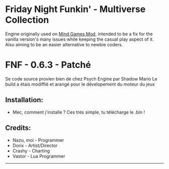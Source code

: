 # Friday Night Funkin' - Multiverse Collection
Engine originally used on [Mind Games Mod](https://gamebanana.com/mods/301107), intended to be a fix for the vanilla version's many issues while keeping the casual play aspect of it. Also aiming to be an easier alternative to newbie coders.

# FNF - 0.6.3 - Patché
Se code source provien bien de chez Psych Engine par Shadow Mario
Le build a étais modiffié et arangé pour le dévelopement du moteur du jeux


## Installation:
* Mec, comment j'installe ?
Ces très simple, tu télécharge le .bin !

## Credits:
* Nazu, moi - Programmer
* Dorix - Artist/Director
* Crashy - Charting
* Vastor - Lua Programmer
_____________________________________

